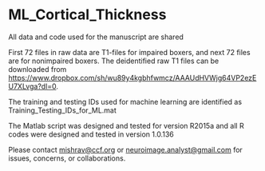 # ML_Cortical_Thickness
All data and code used for the manuscript are shared

First 72 files in raw data are T1-files for impaired boxers, and next 72 files are for nonimpaired boxers. The deidentified raw T1 files can be downloaded from https://www.dropbox.com/sh/wu89y4kgbhfwmcz/AAAUdHVWjg64VP2ezEU7XLvga?dl=0. 

The training and testing IDs used for machine learning are identified as Training_Testing_IDs_for_ML.mat

The Matlab script was designed and tested for version R2015a and all R codes were designed and tested in version 1.0.136

Please contact mishrav@ccf.org or neuroimage.analyst@gmail.com for issues, concerns, or collaborations.
